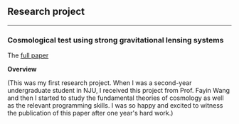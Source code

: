 ## Research project
<hr>

### Cosmological test using strong gravitational lensing systems

The [full paper](https://academic.oup.com/mnras/article/452/3/2423/1080095)

**Overview**

(This was my first research project. When I was a second-year undergraduate student in NJU, I received this project from Prof. Fayin Wang and then I started to study the fundamental theories of cosmology as well as the relevant programming skills. I was so happy and excited to witness the publication of this paper after one year's hard work.)
